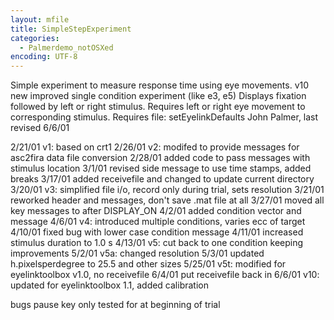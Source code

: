 ```yaml
---
layout: mfile
title: SimpleStepExperiment
categories:
  - Palmerdemo_notOSXed
encoding: UTF-8
---
```


Simple experiment to measure response time using eye movements.
v10 new improved single condition experiment (like e3, e5)
Displays fixation followed by left or right stimulus.
Requires left or right eye movement to corresponding stimulus.
Requires file:  setEyelinkDefaults
John Palmer, last revised 6/6/01

2/21/01 v1: based on crt1
2/26/01 v2: modifed to provide messages for asc2fira data file conversion
2/28/01 added code to pass messages with stimulus location
3/1/01  revised side message to use time stamps, added breaks
3/17/01 added receivefile and changed to update current directory
3/20/01 v3: simplified file i/o, record only during trial, sets resolution
3/21/01 reworked header and messages, don't save .mat file at all
3/27/01 moved all key messages to after DISPLAY\_ON
4/2/01  added condition vector and message
4/6/01  v4: introduced multiple conditions, varies ecc of target
4/10/01 fixed bug with lower case condition message
4/11/01 increased stimulus duration to 1.0 s
4/13/01 v5: cut back to one condition keeping improvements
5/2/01  v5a:  changed resolution
5/3/01  updated h.pixelsperdegree to 25.5 and other sizes
5/25/01 v5t:  modified for eyelinktoolbox v1.0, no receivefile
6/4/01  put receivefile back in
6/6/01  v10:  updated for eyelinktoolbox 1.1, added calibration

bugs
pause key only tested for at beginning of trial